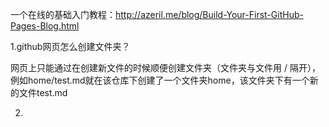 一个在线的基础入门教程：http://azeril.me/blog/Build-Your-First-GitHub-Pages-Blog.html

1.github网页怎么创建文件夹？

  网页上只能通过在创建新文件的时候顺便创建文件夹（文件夹与文件用 / 隔开），例如home/test.md就在该仓库下创建了一个文件夹home，该文件夹下有一个新的文件test.md

2.
